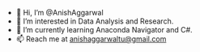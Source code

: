 - 👋 Hi, I’m @AnishAggarwal
- 👀 I’m interested in Data Analysis and Research.
- 🌱 I’m currently learning Anaconda Navigator and C#.
- 📫 Reach me at anishaggarwaltu@gmail.com 

<!---
AnishAggarwal/AnishAggarwal is a ✨ special ✨ repository because its `README.md` (this file) appears on your GitHub profile.
You can click the Preview link to take a look at your changes.
--->
